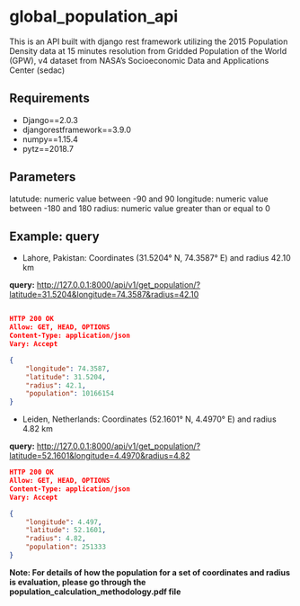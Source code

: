 # global_population_api
This is an API built with django rest framework utilizing the 2015 Population Density data at 15 minutes resolution from Gridded Population of the World (GPW), v4 dataset from NASA’s Socioeconomic Data and Applications Center (sedac)

## Requirements
- Django==2.0.3
- djangorestframework==3.9.0
- numpy==1.15.4
- pytz==2018.7

## Parameters
latutude: numeric value between -90 and 90
longitude: numeric value between -180 and 180
radius: numeric value greater than or equal to 0

## Example: query
- Lahore, Pakistan: Coordinates (31.5204° N, 74.3587° E) and radius 42.10 km

**query:** http://127.0.0.1:8000/api/v1/get_population/?latitude=31.5204&longitude=74.3587&radius=42.10

```json

HTTP 200 OK
Allow: GET, HEAD, OPTIONS
Content-Type: application/json
Vary: Accept

{
    "longitude": 74.3587,
    "latitude": 31.5204,
    "radius": 42.1,
    "population": 10166154
}
```
- Leiden, Netherlands: Coordinates (52.1601° N, 4.4970° E) and radius 4.82 km

**query:** http://127.0.0.1:8000/api/v1/get_population/?latitude=52.1601&longitude=4.4970&radius=4.82

```json
HTTP 200 OK
Allow: GET, HEAD, OPTIONS
Content-Type: application/json
Vary: Accept

{
    "longitude": 4.497,
    "latitude": 52.1601,
    "radius": 4.82,
    "population": 251333
}
```

**Note: For details of how the population for a set of coordinates and radius is evaluation, please go through the population_calculation_methodology.pdf file**
